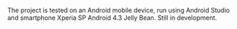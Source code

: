 The project is tested on an Android mobile device, run using Android Studio and smartphone Xperia SP Android 4.3 Jelly Bean. Still in development.